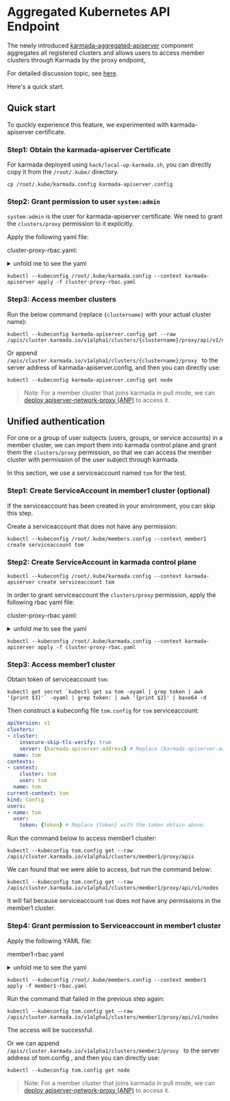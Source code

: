 # Aggregated Kubernetes API Endpoint

The newly introduced [karmada-aggregated-apiserver](https://github.com/karmada-io/karmada/blob/master/cmd/aggregated-apiserver/main.go) component aggregates all registered clusters and allows users to access member clusters through Karmada by the proxy endpoint,

For detailed discussion topic, see [here](https://github.com/karmada-io/karmada/discussions/1077).

Here's a quick start.

## Quick start

To quickly experience this feature, we experimented with karmada-apiserver certificate.

### Step1: Obtain the karmada-apiserver Certificate

For karmada deployed using `hack/local-up-karmada.sh`, you can directly copy it from the `/root/.kube/` directory.

```
cp /root/.kube/karmada.config karmada-apiserver.config
```

### Step2: Grant permission to user `system:admin`

`system:admin` is the user for karmada-apiserver certificate. We need to grant the `clusters/proxy` permission to it explicitly.

Apply the following yaml file:

cluster-proxy-rbac.yaml:

<details>

<summary>unfold me to see the yaml</summary>

```yaml
apiVersion: rbac.authorization.k8s.io/v1
kind: ClusterRole
metadata:
  name: cluster-proxy-clusterrole
rules:
- apiGroups:
  - 'cluster.karmada.io'
  resources:
  - clusters/proxy
  resourceNames:
  - member1
  - member2
  - member3
  verbs:
  - '*'
---
apiVersion: rbac.authorization.k8s.io/v1
kind: ClusterRoleBinding
metadata:
  name: cluster-proxy-clusterrolebinding
roleRef:
  apiGroup: rbac.authorization.k8s.io
  kind: ClusterRole
  name: cluster-proxy-clusterrole
subjects:
  - kind: User
    name: "system:admin"
```

</details>

```
kubectl --kubeconfig /root/.kube/karmada.config --context karmada-apiserver apply -f cluster-proxy-rbac.yaml
```

### Step3: Access member clusters

Run the below command (replace `{clustername}` with your actual cluster name):

```
kubectl --kubeconfig karmada-apiserver.config get --raw /apis/cluster.karmada.io/v1alpha1/clusters/{clustername}/proxy/api/v1/nodes
```

Or append `/apis/cluster.karmada.io/v1alpha1/clusters/{clustername}/proxy ` to the server address of karmada-apiserver.config, and then you can directly use:

```
kubectl --kubeconfig karmada-apiserver.config get node
```

> Note: For a member cluster that joins karmada in pull mode, we can [deploy apiserver-network-proxy (ANP)](../casestudies/working-with-anp.md) to access it.

## Unified authentication

For one or a group of user subjects (users, groups, or service accounts) in a member cluster, we can import them into karmada control plane and grant them the `clusters/proxy` permission, so that we can access the member cluster with permission of the user subject through karmada.

In this section, we use a serviceaccount named `tom` for the test.

### Step1: Create ServiceAccount in member1 cluster (optional)

If the serviceaccount has been created in your environment, you can skip this step.

Create a serviceaccount that does not have any permission:

```
kubectl --kubeconfig /root/.kube/members.config --context member1 create serviceaccount tom
```

### Step2: Create ServiceAccount in karmada control plane

```
kubectl --kubeconfig /root/.kube/karmada.config --context karmada-apiserver create serviceaccount tom
```

In order to grant serviceaccount the `clusters/proxy` permission, apply the following rbac yaml file:

cluster-proxy-rbac.yaml:

<details>

<summary>unfold me to see the yaml</summary>

```yaml
apiVersion: rbac.authorization.k8s.io/v1
kind: ClusterRole
metadata:
  name: cluster-proxy-clusterrole
rules:
- apiGroups:
  - 'cluster.karmada.io'
  resources:
  - clusters/proxy
  resourceNames:
  - member1
  verbs:
  - '*'
---
apiVersion: rbac.authorization.k8s.io/v1
kind: ClusterRoleBinding
metadata:
  name: cluster-proxy-clusterrolebinding
roleRef:
  apiGroup: rbac.authorization.k8s.io
  kind: ClusterRole
  name: cluster-proxy-clusterrole
subjects:
  - kind: ServiceAccount
    name: tom
    namespace: default
  # The token generated by the serviceaccount can parse the group information. Therefore, you need to specify the group information below.
  - kind: Group
    name: "system:serviceaccounts"
  - kind: Group
    name: "system:serviceaccounts:default"
```

</details>

```
kubectl --kubeconfig /root/.kube/karmada.config --context karmada-apiserver apply -f cluster-proxy-rbac.yaml
```

### Step3: Access member1 cluster

Obtain token of serviceaccount `tom`:

```
kubectl get secret `kubectl get sa tom -oyaml | grep token | awk '{print $3}'` -oyaml | grep token: | awk '{print $2}' | base64 -d
```

Then construct a kubeconfig file `tom.config` for `tom` serviceaccount:

```yaml
apiVersion: v1
clusters:
- cluster:
    insecure-skip-tls-verify: true
    server: {karmada-apiserver-address} # Replace {karmada-apiserver-address} with karmada-apiserver-address. You can find it in /root/.kube/karmada.config file.
  name: tom
contexts:
- context:
    cluster: tom
    user: tom
  name: tom
current-context: tom
kind: Config
users:
- name: tom
  user:
    token: {token} # Replace {token} with the token obtain above.
```

Run the command below to access member1 cluster:

```
kubectl --kubeconfig tom.config get --raw /apis/cluster.karmada.io/v1alpha1/clusters/member1/proxy/apis
```

We can found that we were able to access, but run the command below:

```
kubectl --kubeconfig tom.config get --raw /apis/cluster.karmada.io/v1alpha1/clusters/member1/proxy/api/v1/nodes
```

It will fail because serviceaccount `tom` does not have any permissions in the member1 cluster.

### Step4: Grant permission to Serviceaccount in member1 cluster

Apply the following YAML file:

member1-rbac.yaml

<details>

<summary>unfold me to see the yaml</summary>

```
apiVersion: rbac.authorization.k8s.io/v1
kind: ClusterRole
metadata:
  name: tom
rules:
- apiGroups:
  - '*'
  resources:
  - '*'
  verbs:
  - '*'
---
apiVersion: rbac.authorization.k8s.io/v1
kind: ClusterRoleBinding
metadata:
  name: tom
roleRef:
  apiGroup: rbac.authorization.k8s.io
  kind: ClusterRole
  name: tom
subjects:
  - kind: ServiceAccount
    name: tom
    namespace: default
```

</details>

```
kubectl --kubeconfig /root/.kube/members.config --context member1 apply -f member1-rbac.yaml
```

Run the command that failed in the previous step again:

```
kubectl --kubeconfig tom.config get --raw /apis/cluster.karmada.io/v1alpha1/clusters/member1/proxy/api/v1/nodes
```

The access will be successful.

Or we can append `/apis/cluster.karmada.io/v1alpha1/clusters/member1/proxy ` to the server address of tom.config , and then you can directly use:

```
kubectl --kubeconfig tom.config get node
```

> Note: For a member cluster that joins karmada in pull mode,  we can [deploy apiserver-network-proxy (ANP)](../working-with-anp.md) to access it.
